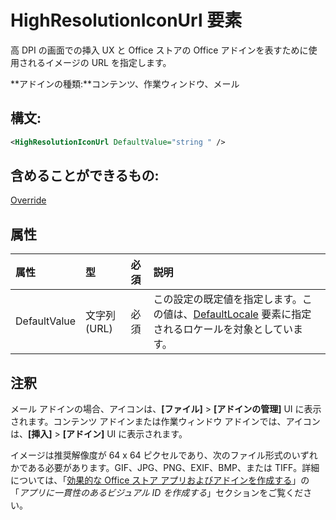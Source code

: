 
# <a name="highresolutioniconurl-element"></a>HighResolutionIconUrl 要素
高 DPI の画面での挿入 UX と Office ストアの Office アドインを表すために使用されるイメージの URL を指定します。

 **アドインの種類:**コンテンツ、作業ウィンドウ、メール


## <a name="syntax:"></a>構文:


```XML
<HighResolutionIconUrl DefaultValue="string " />
```


## <a name="can-contain:"></a>含めることができるもの:

[Override](../../reference/manifest/override.md)


## <a name="attributes"></a>属性



|**属性**|**型**|**必須**|**説明**|
|:-----|:-----|:-----|:-----|
|DefaultValue|文字列 (URL)|必須|この設定の既定値を指定します。この値は、[DefaultLocale](../../reference/manifest/defaultlocale.md) 要素に指定されるロケールを対象としています。|

## <a name="remarks"></a>注釈

メール アドインの場合、アイコンは、**[ファイル]**  >  **[アドインの管理]** UI に表示されます。コンテンツ アドインまたは作業ウィンドウ アドインでは、アイコンは、**[挿入]**  >  **[アドイン]** UI に表示されます。

イメージは推奨解像度が 64 x 64 ピクセルであり、次のファイル形式のいずれかである必要があります。GIF、JPG、PNG、EXIF、BMP、または TIFF。詳細については、「[効果的な Office ストア アプリおよびアドインを作成する](http://msdn.microsoft.com/library/c66a6e6b-2e96-458f-8f8c-2a499fe942c9%28Office.15%29.aspx)」の「_アプリに一貫性のあるビジュアル ID を作成する_」セクションをご覧ください。

